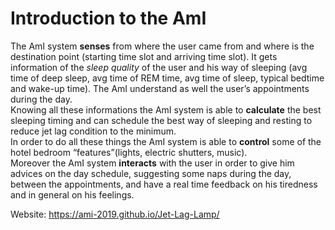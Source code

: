 # Introduction to the AmI
The AmI system **senses** from where the user came from and where is the destination point (starting time slot and arriving time slot). It gets information of the _sleep quality_ of the user and his way of sleeping (avg time of deep sleep, avg time of REM time, avg time of sleep, typical bedtime and wake-up time). The AmI understand as well the user’s appointments during the day.</br>
Knowing all these informations the AmI system is able to **calculate** the best sleeping timing and can schedule the best way of sleeping and resting to reduce jet lag condition to the minimum.</br> 
In order to do all these things the AmI system is able to **control** some of the hotel bedroom “features”(lights, electric shutters, music).</br>
Moreover the AmI system **interacts** with the user in order to give him advices on the day schedule, suggesting some naps during the day, between the appointments, and have a real time feedback on his tiredness and in general on his feelings.</br>

Website: https://ami-2019.github.io/Jet-Lag-Lamp/
